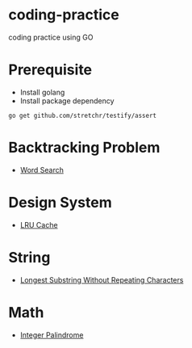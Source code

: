# coding-practice
coding practice using GO

# Prerequisite

- Install golang
- Install package dependency
```
go get github.com/stretchr/testify/assert
```

# Backtracking Problem

- [Word Search](https://github.com/h4ckm03d/coding-practice/blob/master/backtrack/word_search.go)

# Design System

- [LRU Cache](https://github.com/h4ckm03d/coding-practice/blob/master/design/lru/cache.go)

# String
- [Longest Substring Without Repeating Characters](https://github.com/h4ckm03d/coding-practice/blob/master/string/longest_sequence.go)


# Math
- [Integer Palindrome](https://github.com/h4ckm03d/coding-practice/blob/master/math/palindrome.go)
